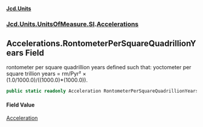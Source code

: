 #### [Jcd.Units](index.md 'index')
### [Jcd.Units.UnitsOfMeasure.SI](Jcd.Units.UnitsOfMeasure.SI.md 'Jcd.Units.UnitsOfMeasure.SI').[Accelerations](Accelerations.md 'Jcd.Units.UnitsOfMeasure.SI.Accelerations')

## Accelerations.RontometerPerSquareQuadrillionYears Field

rontometer per square quadrillion years defined such that: yoctometer per square trillion years = rm/Pyr² ×  
(1.0/1000.0)/((1000.0)*(1000.0)).

```csharp
public static readonly Acceleration RontometerPerSquareQuadrillionYears;
```

#### Field Value
[Acceleration](Acceleration.md 'Jcd.Units.UnitTypes.Acceleration')